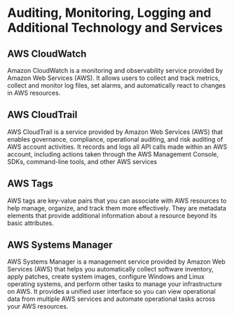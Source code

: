 # Auditing, Monitoring, Logging and Additional Technology and Services

## AWS CloudWatch

Amazon CloudWatch is a monitoring and observability service provided by Amazon Web Services (AWS). It allows users to collect and track metrics, collect and monitor log files, set alarms, and automatically react to changes in AWS resources. 

## AWS CloudTrail

AWS CloudTrail is a service provided by Amazon Web Services (AWS) that enables governance, compliance, operational auditing, and risk auditing of AWS account activities. It records and logs all API calls made within an AWS account, including actions taken through the AWS Management Console, SDKs, command-line tools, and other AWS services

## AWS Tags

AWS tags are key-value pairs that you can associate with AWS resources to help manage, organize, and track them more effectively. They are metadata elements that provide additional information about a resource beyond its basic attributes.

## AWS Systems Manager

AWS Systems Manager is a management service provided by Amazon Web Services (AWS) that helps you automatically collect software inventory, apply patches, create system images, configure Windows and Linux operating systems, and perform other tasks to manage your infrastructure on AWS. It provides a unified user interface so you can view operational data from multiple AWS services and automate operational tasks across your AWS resources.